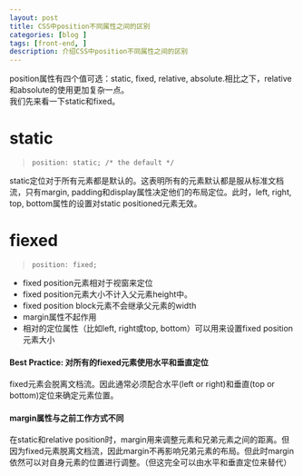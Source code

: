 ```yaml
---
layout: post
title: CSS中position不同属性之间的区别
categories: [blog ]
tags: [front-end, ]
description: 介绍CSS中position不同属性之间的区别
---
```


position属性有四个值可选：static, fixed, relative, absolute.相比之下，relative和absolute的使用更加复杂一点。   
我们先来看一下static和fixed。

# static
>     position: static; /* the default */   

static定位对于所有元素都是默认的。这表明所有的元素默认都是服从标准文档流，只有margin, padding和display属性决定他们的布局定位。此时，left, right, top, bottom属性的设置对static positioned元素无效。

# fiexed
>     position: fixed;   

* fixed position元素相对于视窗来定位
* fixed position元素大小不计入父元素height中。
* fixed position block元素不会继承父元素的width
* margin属性不起作用
* 相对的定位属性（比如left, right或top, bottom）可以用来设置fixed position元素大小    
   
#### Best Practice: 对所有的fiexed元素使用水平和垂直定位    
fixed元素会脱离文档流。因此通常必须配合水平(left or right)和垂直(top or bottom)定位来确定元素位置。   
    
#### margin属性与之前工作方式不同    
在static和relative position时，margin用来调整元素和兄弟元素之间的距离。但因为fixed元素脱离文档流，因此margin不再影响兄弟元素的布局。但此时margin依然可以对自身元素的位置进行调整。（但这完全可以由水平和垂直定位来替代）    
